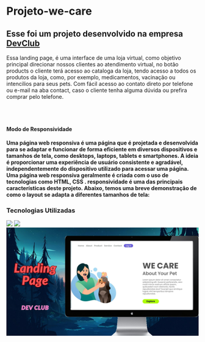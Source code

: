 # Projeto-we-care

<h2>Esse foi um projeto desenvolvido na empresa <a href="http://rodolfomori.com.br/devclub">DevClub</a></h2>


<p> Essa landing page, é uma interface de uma loja virtual, como objetivo principal 
 direcionar nossos clientes ao atendimento virtual, no botão products o cliente terá acesso ao cataloga da loja, tendo acesso a todos os produtos da loja, 
 como, por exemplo, medicamentos, vacinação ou intencilios para seus pets.
 Com fácil acesso ao contato direto por telefone ou e-mail na aba  contact, caso o cliente tenha alguma dúvida  ou prefira comprar pelo telefone.
</p>


<br>
<br>

<h4>  Modo de Responsividade <h4>
<p> 
 Uma página web responsiva é uma página que é projetada e desenvolvida para se adaptar e funcionar de forma eficiente em diversos dispositivos e tamanhos de tela, como desktops, laptops, tablets e smartphones. A ideia é proporcionar uma experiência de usuário consistente e agradável, independentemente do dispositivo utilizado para acessar uma página. Uma página web responsiva geralmente é criada com o uso de tecnologias como HTML, CSS .
 responsividade é uma das principais características deste projeto. Abaixo, temos uma breve demonstração de como o layout se adapta a diferentes tamanhos de tela:
</p>


<h3>Tecnologias Utilizadas</h3>
 
 <div> 
   <img src= "https://img.shields.io/badge/HTML5-E34F26?style=for-the-badge&logo=html5&logoColor=white"/>
   <img src ="https://img.shields.io/badge/CSS3-1572B6?style=for-the-badge&logo=css3&logoColor=white"/>
</div>

<img src="https://github.com/maikonwogl/Projeto-we-care/blob/main/Projeto%20we%20care/Landing%20Page.jpg?raw=true"/>
